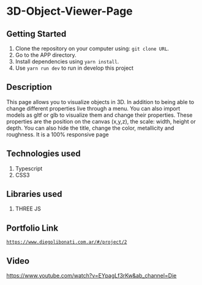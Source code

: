 # 3D-Object-Viewer-Page

## Getting Started

1. Clone the repository on your computer using: `git clone URL`.
2. Go to the APP directory.
3. Install dependencies using `yarn install`.
4. Use `yarn run dev` to run in develop this project

## Description

This page allows you to visualize objects in 3D. In addition to being able to change different properties live through a menu. You can also import models as gltf or glb to visualize them and change their properties. These properties are the position on the canvas (x,y,z), the scale: width, height or depth. You can also hide the title, change the color, metallicity and roughness. It is a 100% responsive page

## Technologies used

1. Typescript
2. CSS3

## Libraries used

1. THREE JS

## Portfolio Link

[`https://www.diegolibonati.com.ar/#/project/2`](https://www.diegolibonati.com.ar/#/project/2)

## Video

https://www.youtube.com/watch?v=EYpagLf3rKw&ab_channel=Die
